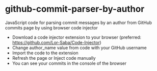 # github-commit-parser-by-author
JavaScript code for parsing commit messages by an author from GitHub commits page by using browser code injector


 - Download a code injector extension to your browser (preferred: https://github.com/Lor-Saba/Code-Injector)
 - Change author_name value from code with your GitHub username
 - Import the code to the extension
 - Refresh the page or Inject code manually
 - You can see your commits in the console of the browser

